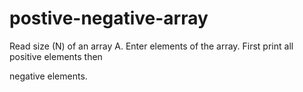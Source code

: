 # postive-negative-array

Read size (N) of an array A. Enter elements of the array. First print all positive elements then

negative elements.
